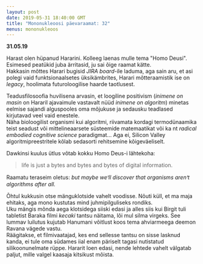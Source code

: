 ```yaml
---
layout: post
date: 2019-05-31 18:40:00 GMT
title: "Mononukleoosi päevaraamat: 32"
menus: mononukleoos
---
```


**31.05.19**

Harast olen hüpanud Hararini. Kolleeg laenas mulle tema "Homo Deusi". Esimesed peatükid juba ärritasid, ju sai õige raamat kätte.  
Hakkasin mõttes Harari bugisid *JIRA board*-ile laduma, aga sain aru, et asi polegi vaid funktsionaalsetes üksikämbrites, Harari mõtteraamistik ise on *legacy*, hoolimata futuroloogilise haarde taotlusest.  

Teadusfilosoofia huvilisena arvasin, et loogiline positivism (*inimene on masin* on Hararil  ajavaimule vastavalt nüüd *inimene on algoritm*) minetas eelmise sajandi alguspooles oma mõjukuse ja sedausku teadlased kirjutavad veel vaid enestele.  
Näha bioloogilist organismi kui algoritmi, riivamata kordagi termodünaamika teist seadust või mittelineaarsete süsteemide matemaatikat või ka nt *radical embodied cognitive science* paradigmat...
Aga ei, Silicon Valley algoritmipreestritele kõlab sedasorti rehitsemine kõigeväeliselt.  

Dawkinsi kuulus ütlus võtab kokku Homo Deus-i lähtekoha: 
> life is just a bytes and bytes and bytes of digital information.  

Raamatu teraseim oletus: *but maybe weꞌll discover that organisms arenꞌt algorithms after all.*

Õhtul kukkusin otse mänguklotside vahelt voodisse. Nõuti küll, et ma maja ehitaks, aga mono kustutas mind juhmipilguliseks rondiks.  
Uku mängis mõnda aega klotsidega siiski edasi ja alles siis kui Birgit tuli tabletist Baraka filmi *kecaki* tantsu näitama, lõi mul silma virgeks. See lummav luilutus kujutab Hanumani võitlust koos tema ahviarmeega deemon Ravana vägede vastu.  
Räägitakse, et filmivaatajad, kes end sellesse tantsu on sisse lasknud kanda, ei tule oma südames iial enam päriselt tagasi nutistatud silikoonunelmate rüppe. Hararit loen edasi, nende lehtede vahelt välgatab paljut, mille valgel kaasaja kitsikust mõista.

<img src="../../assets/images/ukubirxkinky.PNG" alt="">

